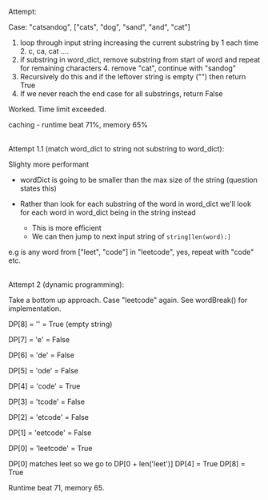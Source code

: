 Attempt:

Case: "catsandog", ["cats", "dog", "sand", "and", "cat"]
1. loop through input string increasing the current substring by 1 each time
   2. c, ca, cat ....
3. if substring in word_dict, remove substring from start of word and repeat for remaining characters
   4. remove "cat", continue with "sandog"
5. Recursively do this and if the leftover string is empty ("") then return True
6. If we never reach the end case for all substrings, return False

Worked. Time limit exceeded.

caching - runtime beat 71%, memory 65%

<br>
Attempt 1.1 (match word_dict to string not substring to word_dict):

Slighty more performant

- wordDict is going to be smaller than the max size of the string (question states this)

- Rather than look for each substring of the word in word_dict we'll look for each word in word_dict being in the string instead
  - This is more efficient
  - We can then jump to next input string of `string[len(word):]` 

e.g is any word from ["leet", "code"] in "leetcode", yes, repeat with "code" etc.

<br>
Attempt 2 (dynamic programming):

Take a bottom up approach. Case "leetcode" again. See wordBreak() for implementation.

DP[8] = '' = True (empty string)

DP[7] = 'e' = False

DP[6] = 'de' = False

DP[5] = 'ode' = False

DP[4] = 'code' = True

DP[3] = 'tcode' = False

DP[2] = 'etcode' = False

DP[1] = 'eetcode' = False

DP[0] = 'leetcode' = True


DP[0] matches leet so we go to DP[0 + len('leet')]
DP[4] = True
DP[8] = True

Runtime beat 71, memory 65.